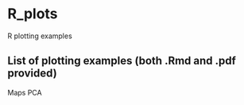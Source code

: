 # R_plots
R plotting examples 

## List of plotting examples (both .Rmd and .pdf provided)
Maps
PCA 

